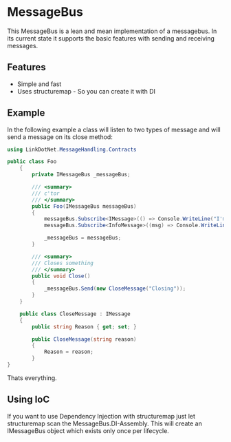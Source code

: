 # MessageBus

This MessageBus is a lean and mean implementation of a messagebus. In its current state it supports the basic features with
sending and receiving messages.

## Features
* Simple and fast
* Uses structuremap - So you can create it with DI

## Example
In the following example a class will listen to two types of message and will send a message on its close method:
```cs
using LinkDotNet.MessageHandling.Contracts

public class Foo
    {
        private IMessageBus _messageBus;

        /// <summary>
        /// c'tor
        /// </summary>
        public Foo(IMessageBus messageBus)
        {
            messageBus.Subscribe<IMessage>(() => Console.WriteLine("I'm listening to every message"));
            messageBus.Subscribe<InfoMessage>((msg) => Console.WriteLine("Content: " + msg.InfoText));

            _messageBus = messageBus;
        }

        /// <summary>
        /// Closes something
        /// </summary>
        public void Close()
        {
            _messageBus.Send(new CloseMessage("Closing"));
        }
    }

    public class CloseMessage : IMessage
    {
        public string Reason { get; set; }

        public CloseMessage(string reason)
        {
            Reason = reason;
        }
}
```

Thats everything.

## Using IoC
If you want to use Dependency Injection with structuremap just let structuremap scan the MessageBus.DI-Assembly.
This will create an IMessageBus object which exists only once per lifecycle.